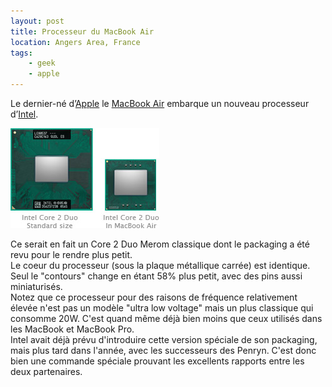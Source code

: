 ```yaml
---
layout: post
title: Processeur du MacBook Air
location: Angers Area, France
tags:
    - geek
    - apple
---
```


Le dernier-né d’<a href="http://www.apple.com/fr" hreflang="fr">Apple</a> le <a href="http://www.apple.com/fr/macbookair/">MacBook Air</a> embarque un nouveau processeur d’<a href="http://www.intel.com">Intel</a>.  
  
<img src="/assets/images/blog/Apple/cpu.png" alt="" />  
  
Ce serait en fait un Core 2 Duo Merom classique dont le packaging a été revu pour le rendre plus petit.  
Le coeur du processeur (sous la plaque métallique carrée) est identique. Seul le "contours" change en étant 58% plus petit, avec des pins aussi miniaturisés.  
Notez que ce processeur pour des raisons de fréquence relativement élevée n'est pas un modèle "ultra low voltage" mais un plus classique qui consomme 20W. C'est quand même déjà bien moins que ceux utilisés dans les MacBook et MacBook Pro.  
Intel avait déjà prévu d'introduire cette version spéciale de son packaging, mais plus tard dans l'année, avec les successeurs des Penryn. C'est donc bien une commande spéciale prouvant les excellents rapports entre les deux partenaires.
